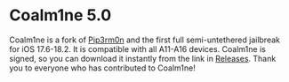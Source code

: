 # Coalm1ne 5.0
Coalm1ne is a fork of [Pip3rm0n](https://rick.nerial.uk) and the first full semi-untethered jailbreak for iOS 17.6-18.2.
It is compatible with all A11-A16 devices. Coalm1ne is signed, so you can download it instantly from the link in [Releases](https://github.com/prohaxxer/coalm1ne/tree/releases). Thank you to everyone who has contributed to Coalm1ne!
